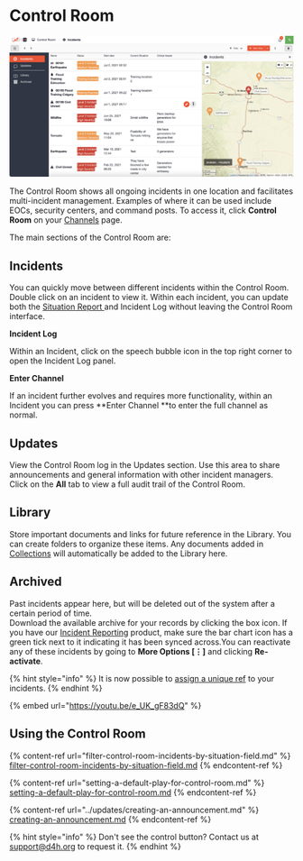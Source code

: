 # Control Room

![](<../../.gitbook/assets/control room.png>)

The Control Room shows all ongoing incidents in one location and facilitates multi-incident management. Examples of where it can be used include EOCs, security centers, and command posts. To access it, click **Control Room** on your [Channels](../channels/) page.&#x20;

The main sections of the Control Room are:

## Incidents

You can quickly move between different incidents within the Control Room. Double click on an incident to view it. Within each incident, you can update both the [Situation Report ](../situation/)and Incident Log without leaving the Control Room interface.

**Incident Log**

Within an Incident, click on the speech bubble icon in the top right corner to open the Incident Log panel.

**Enter Channel**

If an incident further evolves and requires more functionality, within an Incident you can press **Enter Channel **to enter the full channel as normal.

## Updates

View the Control Room log in the Updates section. Use this area to share announcements and general information with other incident managers. Click on the **All** tab to view a full audit trail of the Control Room.

## Library

Store important documents and links for future reference in the Library. You can create folders to organize these items. Any documents added in [Collections](../admin-area/collections/) will automatically be added to the Library here.&#x20;

## Archived

Past incidents appear here, but will be deleted out of the system after a certain period of time.\
Download the available archive for your records by clicking the box icon. If you have our [Incident Reporting](../../incident-reporting/getting-started.md) product, make sure the bar chart icon has a green tick next to it indicating it has been synced across.﻿You can reactivate any of these incidents by going to **More Options \[⋮]** and clicking **Re-activate**. &#x20;

{% hint style="info" %}
It is now possible to [assign a unique ref](../channels/assigning-a-unique-identifier-to-an-incident/) to your incidents.&#x20;
{% endhint %}

{% embed url="https://youtu.be/e_UK_gF83dQ" %}

## Using the Control Room

{% content-ref url="filter-control-room-incidents-by-situation-field.md" %}
[filter-control-room-incidents-by-situation-field.md](filter-control-room-incidents-by-situation-field.md)
{% endcontent-ref %}

{% content-ref url="setting-a-default-play-for-control-room.md" %}
[setting-a-default-play-for-control-room.md](setting-a-default-play-for-control-room.md)
{% endcontent-ref %}

{% content-ref url="../updates/creating-an-announcement.md" %}
[creating-an-announcement.md](../updates/creating-an-announcement.md)
{% endcontent-ref %}

{% hint style="info" %}
Don't see the control button? Contact us at support@d4h.org to request it.&#x20;
{% endhint %}
